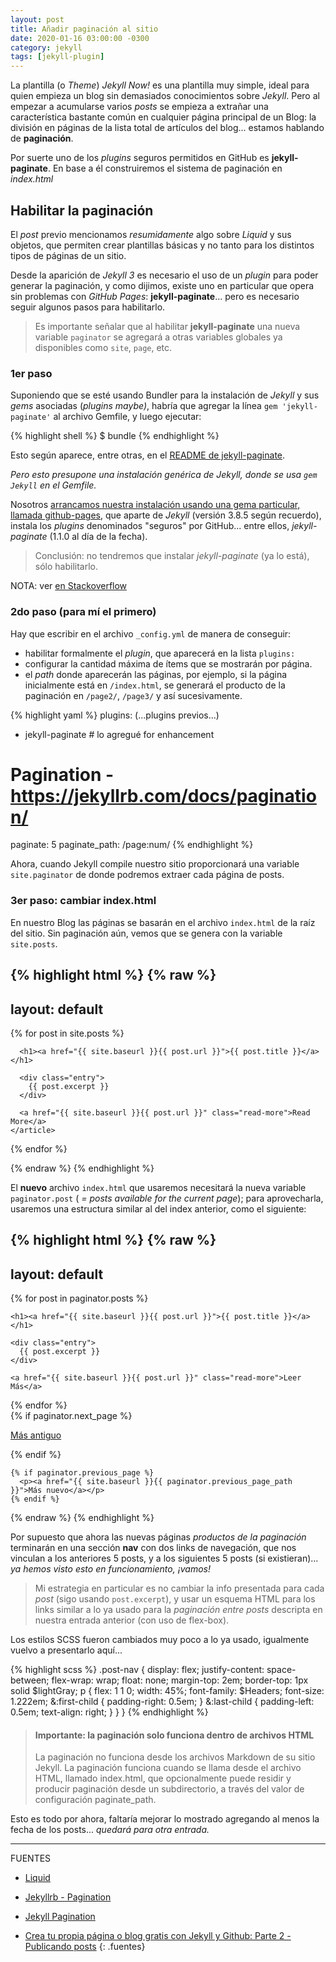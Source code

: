 ```yaml
---
layout: post
title: Añadir paginación al sitio
date: 2020-01-16 03:00:00 -0300
category: jekyll
tags: [jekyll-plugin]
---
```


La plantilla (o *Theme*) *Jekyll Now!* es una plantilla muy simple, ideal para quien empieza un blog sin demasiados conocimientos sobre *Jekyll*. Pero al empezar a acumularse varios *posts* se empieza a extrañar una característica bastante común en cualquier página principal de un Blog: la división en páginas de la lista total de artículos del blog... estamos hablando de **paginación**.

Por suerte uno de los *plugins* seguros permitidos en GitHub es **jekyll-paginate**. En base a él construiremos el sistema de paginación en *index.html*

## Habilitar la paginación

El *post* previo mencionamos *resumidamente* algo sobre *Liquid* y sus objetos, que permiten crear plantillas básicas y no tanto para los distintos tipos de páginas de un sitio.

Desde la aparición de *Jekyll 3* es necesario el uso de un *plugin*  para poder generar la paginación, y como dijimos, existe uno en particular que opera sin problemas con *GitHub Pages*: **jekyll-paginate**... pero es necesario seguir algunos pasos para habilitarlo.

> Es importante señalar que al habilitar **jekyll-paginate** una nueva variable `paginator` se agregará a otras variables globales ya disponibles como `site`, `page`, etc.

### 1er paso

Suponiendo que se esté usando Bundler para la instalación de *Jekyll* y sus *gems* asociadas (*plugins maybe)*, habría que agregar la línea `gem 'jekyll-paginate'` al archivo Gemfile, y luego ejecutar:

{% highlight shell %}
$ bundle
{% endhighlight %}

Esto según aparece, entre otras, en el [README de  jekyll-paginate](https://github.com/jekyll/jekyll-paginate#installation).

*Pero esto presupone una instalación genérica de Jekyll, donde se usa `gem Jekyll` en el Gemfile.*

Nosotros [arrancamos nuestra instalación usando una gema particular, llamada github-pages](https://dsigno.github.io/Empezando-Jekyll/instalando-jekyll-en-local-II/#3-agregar-jekyll-usando-gem-github-pages), que aparte de *Jekyll* (versión 3.8.5 según recuerdo), instala los *plugins* denominados "seguros" por GitHub... entre ellos, *jekyll-paginate* (1.1.0 al día de la fecha).

> Conclusión: no tendremos que instalar *jekyll-paginate* (ya lo está), sólo habilitarlo.

NOTA: ver [en Stackoverflow](https://stackoverflow.com/a/35432329)

### 2do paso (para mí el primero)

Hay que escribir en el archivo `_config.yml` de manera de conseguir:

+ habilitar formalmente el *plugin*, que aparecerá en la lista `plugins:`
+ configurar la cantidad máxima  de ítems que se mostrarán por página.
+ el *path* donde aparecerán las páginas, por ejemplo, si la página inicialmente está en `/index.html`, se generará el producto de la paginación en  `/page2/`, `/page3/` y así sucesivamente.

{% highlight yaml %}
plugins:
  (...plugins previos...)
  - jekyll-paginate # lo agregué for enhancement

# Pagination - https://jekyllrb.com/docs/pagination/
paginate: 5
paginate_path: /page:num/
{% endhighlight %}

Ahora, cuando Jekyll compile nuestro sitio proporcionará una variable `site.paginator` de donde podremos extraer cada página de posts.

### 3er paso: cambiar index.html

En nuestro Blog las páginas se basarán en el archivo `index.html` de la raíz del sitio. Sin paginación aún, vemos que se genera con la variable `site.posts`.

{% highlight html %}
{% raw %}
---
layout: default
---

<div class="posts">
  {% for post in site.posts %}
    <article class="post">

      <h1><a href="{{ site.baseurl }}{{ post.url }}">{{ post.title }}</a></h1>

      <div class="entry">
        {{ post.excerpt }}
      </div>

      <a href="{{ site.baseurl }}{{ post.url }}" class="read-more">Read More</a>
    </article>
  {% endfor %}
</div>
{% endraw %}
{% endhighlight %}

El **nuevo** archivo `index.html`  que usaremos necesitará la nueva variable `paginator.post` ( *= posts available for the current page*); para aprovecharla, usaremos una estructura similar al del index anterior, como el siguiente:

{% highlight html %}
{% raw %}
---
layout: default
---

<div class="posts">
  {% for post in paginator.posts %}
  <article class="post">

    <h1><a href="{{ site.baseurl }}{{ post.url }}">{{ post.title }}</a></h1>

    <div class="entry">
      {{ post.excerpt }}
    </div>

    <a href="{{ site.baseurl }}{{ post.url }}" class="read-more">Leer Más</a>
  </article>
  {% endfor %}

  <nav class="post-nav">
    {% if paginator.next_page %}
      <p><a href="{{ site.baseurl }}{{ paginator.next_page_path }}">Más antiguo</a></p>
    {% endif %}

    {% if paginator.previous_page %}
      <p><a href="{{ site.baseurl }}{{ paginator.previous_page_path }}">Más nuevo</a></p>
    {% endif %}
  </nav>
</div>
{% endraw %}
{% endhighlight %}

Por supuesto que ahora las nuevas páginas *productos de la paginación* terminarán en una sección **nav** con dos links de navegación, que nos vinculan a los anteriores 5 posts, y a los siguientes 5 posts (si existieran)... *ya hemos visto esto en funcionamiento, ¡vamos!*

> Mi estrategia en particular es no cambiar la info presentada para cada *post* (sigo usando `post.excerpt`), y usar un esquema HTML para los links similar a lo ya usado para la *paginación entre posts* descripta en nuestra entrada anterior (con uso de flex-box).

Los estilos SCSS fueron cambiados muy poco a lo ya usado, igualmente vuelvo a presentarlo aquí...

{% highlight scss %}
.post-nav {
	display: flex;
	justify-content: space-between;
	flex-wrap: wrap;
    float: none;
	margin-top: 2em;
	border-top: 1px solid $lightGray;
	p {
		flex: 1 1 0;
		width: 45%;
    font-family: $Headers;
    font-size: 1.222em;
		&:first-child {
			padding-right: 0.5em;
		}
		&:last-child {
			padding-left: 0.5em;
			text-align: right;
		}
	}
}
{% endhighlight %}

> #### Importante: la paginación solo funciona dentro de archivos HTML
>
> La paginación no funciona desde los archivos Markdown de su sitio Jekyll. La paginación funciona cuando se llama desde el archivo HTML, llamado index.html, que opcionalmente puede residir y producir paginación desde un subdirectorio, a través del valor de configuración paginate_path.

Esto es todo por ahora, faltaría mejorar lo mostrado agregando al menos la fecha de los posts... *quedará para otra entrada.*

***



FUENTES

+ [Liquid](https://shopify.github.io/liquid/)

+ [Jekyllrb - Pagination](https://jekyllrb.com/docs/pagination/)

+ [Jekyll Pagination](https://blog.webjeda.com/jekyll-pagination/)

+ [Crea tu propia página o blog gratis con Jekyll y Github: Parte 2 - Publicando posts](https://www.campusmvp.es/recursos/post/crea-tu-propia-pagina-o-blog-gratis-con-jekyll-y-github-parte-2-publicando-posts.aspx)
{: .fuentes}
